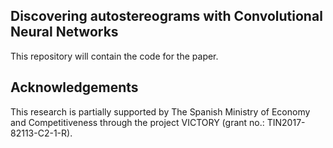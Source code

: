 ## Discovering autostereograms with Convolutional Neural Networks
This repository will contain the code for the paper.

## Acknowledgements
This research is partially supported by The Spanish Ministry of Economy and Competitiveness through the project VICTORY (grant no.: TIN2017-82113-C2-1-R).

